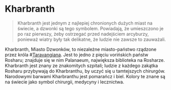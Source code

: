 # Kharbranth
> Kharbranth jest jednym z najlepiej chronionych dużych miast na świecie, a dzwonki są tego symbolem. Powiadają, że umieszczono je po raz pierwszy, żeby ostrzegać przed nadejściem arcyburzy, ponieważ wiatry były tak delikatne, że ludzie nie zawsze to zauważali.

Kharbranth, Miasto Dzwonków, to niezależne miasto-państwo rządzone przez króla #[Taravangiana](characters/taravangian). Jest to jedno z pięciu vorińskich państw Rosharu; znajduje się w nim Palanaeum, największa biblioteka na Rosharze. Kharbranth jest znany ze znakomitych szpitali; ludzie z każdego zakątka Rosharu przybywają do Kharbranthu, by uczyć się u tamtejszych chirurgów. Narodowymi barwami Kharbranthu jest pomarańcz i biel. Kolory te znane są na świecie jako symbol chirurgii, medycyny i lecznictwa.
